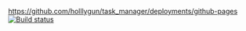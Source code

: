 https://github.com/holllygun/task_manager/deployments/github-pages
[![Build status](https://ci.appveyor.com/api/projects/status/93a4bu52gt0qc3in?svg=true)](https://ci.appveyor.com/project/holllygun/task-manager)
